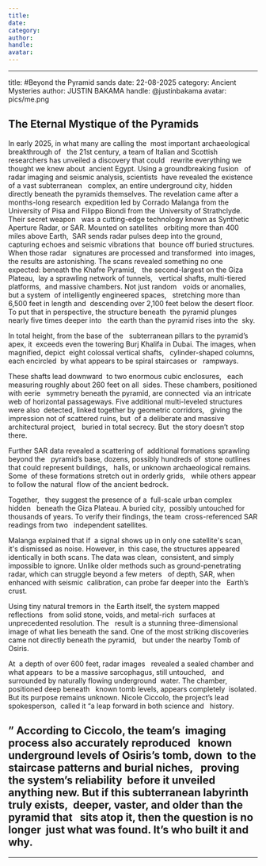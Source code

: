 ```yaml
---
title:
date: 
category: 
author: 
handle: 
avatar: 
---
```


---
title: #Beyond the Pyramid sands
date: 22-08-2025
category: Ancient Mysteries
author: JUSTIN BAKAMA
handle: @justinbakama
avatar: pics/me.png

## The Eternal Mystique of the Pyramids
In early 2025, in what many are calling the  most important archaeological breakthrough of   the 21st century, a team of Italian and Scottish  researchers has unveiled a discovery that could   rewrite everything we thought we knew about  ancient Egypt. Using a groundbreaking fusion   of radar imaging and seismic analysis, scientists  have revealed the existence of a vast subterranean   complex, an entire underground city, hidden  directly beneath the pyramids themselves.
The revelation came after a months-long research  expedition led by Corrado Malanga from the   University of Pisa and Filippo Biondi from the  University of Strathclyde. Their secret weapon   was a cutting-edge technology known as Synthetic  Aperture Radar, or SAR. Mounted on satellites   orbiting more than 400 miles above Earth,  SAR sends radar pulses deep into the ground,   capturing echoes and seismic vibrations that  bounce off buried structures. When those radar   signatures are processed and transformed  into images, the results are astonishing. The scans revealed something no one  expected: beneath the Khafre Pyramid,   the second-largest on the Giza Plateau,  lay a sprawling network of tunnels,   vertical shafts, multi-tiered platforms,  and massive chambers. Not just random   voids or anomalies, but a system  of intelligently engineered spaces,   stretching more than 6,500 feet in length and  descending over 2,100 feet below the desert floor. To put that in perspective, the structure beneath  the pyramid plunges nearly five times deeper into   the earth than the pyramid rises into the  sky.

In total height, from the base of the   subterranean pillars to the pyramid’s apex, it  exceeds even the towering Burj Khalifa in Dubai. The images, when magnified, depict  eight colossal vertical shafts,   cylinder-shaped columns, each encircled  by what appears to be spiral staircases or   rampways.

 These shafts lead downward  to two enormous cubic enclosures,   each measuring roughly about 260 feet on all  sides. These chambers, positioned with eerie   symmetry beneath the pyramid, are connected  via an intricate web of horizontal passageways. Five additional multi-leveled structures were also  detected, linked together by geometric corridors,   giving the impression not of scattered ruins, but  of a deliberate and massive architectural project,   buried in total secrecy. But  the story doesn’t stop there.

Further SAR data revealed a scattering of  additional formations sprawling beyond the   pyramid’s base, dozens, possibly hundreds of  stone outlines that could represent buildings,   halls, or unknown archaeological remains. Some  of these formations stretch out in orderly grids,   while others appear to follow the natural  flow of the ancient bedrock.

 Together,   they suggest the presence of a  full-scale urban complex hidden   beneath the Giza Plateau. A buried city,  possibly untouched for thousands of years. To verify their findings, the team  cross-referenced SAR readings from two   independent satellites.

 Malanga explained that if  a signal shows up in only one satellite's scan,   it's dismissed as noise. However, in  this case, the structures appeared   identically in both scans. The data was clean,  consistent, and simply impossible to ignore. Unlike older methods such as ground-penetrating  radar, which can struggle beyond a few meters   of depth, SAR, when enhanced with seismic  calibration, can probe far deeper into the   Earth’s crust.

 Using tiny natural tremors in  the Earth itself, the system mapped reflections   from solid stone, voids, and metal-rich  surfaces at unprecedented resolution. The   result is a stunning three-dimensional  image of what lies beneath the sand. One of the most striking discoveries  came not directly beneath the pyramid,   but under the nearby Tomb of Osiris.

 At  a depth of over 600 feet, radar images   revealed a sealed chamber and what appears  to be a massive sarcophagus, still untouched,   and surrounded by naturally flowing underground  water. The chamber, positioned deep beneath   known tomb levels, appears completely  isolated. But its purpose remains unknown. Nicole Ciccolo, the project’s lead spokesperson,  called it “a leap forward in both science and   history.

” According to Ciccolo, the team’s  imaging process also accurately reproduced   known underground levels of Osiris’s tomb, down  to the staircase patterns and burial niches,   proving the system’s reliability  before it unveiled anything new. But if this subterranean labyrinth truly exists,  deeper, vaster, and older than the pyramid that   sits atop it, then the question is no longer  just what was found. It’s who built it and why.
---



---
